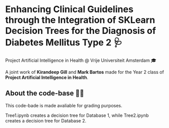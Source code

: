 # Enhancing Clinical Guidelines through the Integration of SKLearn Decision Trees for the Diagnosis of Diabetes Mellitus Type 2 🩺
Project Artificial Intelligence in Health @ Vrije Universiteit Amsterdam 🎓

A joint work of **Kirandeep Gill** and **Mark Bartos** made for the Year 2 class of **Project Artificial Intelligence in Health**.

## About the code-base 🧑‍💻
This code-bade is made avaliable for grading purposes.

Tree1.ipynb creates a decision tree for Database 1, while Tree2.ipynb creates a decision tree for Database 2.
